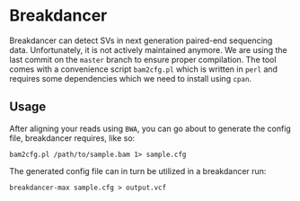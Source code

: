 # Breakdancer

Breakdancer can detect SVs in next generation paired-end sequencing data.
Unfortunately, it is not actively maintained anymore. We are using the
last commit on the `master` branch to ensure proper compilation. The tool
comes with a convenience script `bam2cfg.pl` which is written in `perl`
and requires some dependencies which we need to install using `cpan`.

## Usage

After aligning your reads using `BWA`, you can go about to generate the
config file, breakdancer requires, like so:

```
bam2cfg.pl /path/to/sample.bam 1> sample.cfg
```

The generated config file can in turn be utilized in a breakdancer run:

```
breakdancer-max sample.cfg > output.vcf
```

